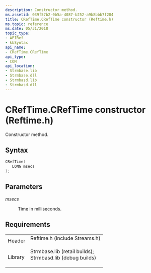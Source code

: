 ```yaml
---
description: Constructor method.
ms.assetid: 039f57b2-0b5a-4087-b252-a9b8bbb7f284
title: CRefTime.CRefTime constructor (Reftime.h)
ms.topic: reference
ms.date: 05/31/2018
topic_type: 
- APIRef
- kbSyntax
api_name: 
- CRefTime.CRefTime
api_type: 
- COM
api_location: 
- Strmbase.lib
- Strmbase.dll
- Strmbasd.lib
- Strmbasd.dll
---
```


# CRefTime.CRefTime constructor (Reftime.h)

Constructor method.

## Syntax


```C++
CRefTime(
   LONG msecs
);
```



## Parameters

<dl> <dt>

*msecs* 
</dt> <dd>

Time in milliseconds.

</dd> </dl>

## Requirements



|                    |                                                                                                                                                                                            |
|--------------------|--------------------------------------------------------------------------------------------------------------------------------------------------------------------------------------------|
| Header<br/>  | <dl> <dt>Reftime.h (include Streams.h)</dt> </dl>                                                                                   |
| Library<br/> | <dl> <dt>Strmbase.lib (retail builds); </dt> <dt>Strmbasd.lib (debug builds)</dt> </dl> |



 

 




